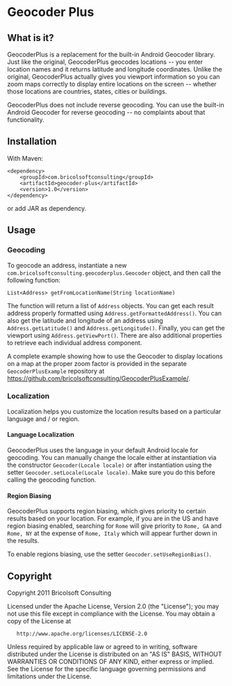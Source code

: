 Geocoder Plus
=============

What is it?
-----------
GeocoderPlus is a replacement for the built-in Android Geocoder library. Just like the original, GeocoderPlus geocodes locations -- you enter location names and it returns latitude and longitude coordinates. Unlike the original, GeocoderPlus actually gives you viewport information so you can zoom maps correctly to display entire locations on the screen -- whether those locations are countries, states, cities or buildings.

GeocoderPlus does not include reverse geocoding. You can use the built-in Android Geocoder for reverse geocoding -- no complaints about that functionality.

Installation
------------
With Maven:

	<dependency>
		<groupId>com.bricolsoftconsulting</groupId>
		<artifactId>geocoder-plus</artifactId>
		<version>1.0</version>
	</dependency>

or add JAR as dependency.

Usage
-----

### Geocoding

To geocode an address, instantiate a new `com.bricolsoftconsulting.geocoderplus.Geocoder` object, and then call the following function:

    List<Address> getFromLocationName(String locationName)

The function will return a list of `Address` objects. You can get each result address properly formatted using `Address.getFormattedAddress()`. You can also get the latitude and longitude of an address using `Address.getLatitude()` and `Address.getLongitude()`. Finally, you can get the viewport using `Address.getViewPort()`. There are also additional properties to retrieve each individual address component.

A complete example showing how to use the Geocoder to display locations on a map at the proper zoom factor is provided in the separate `GeocoderPlusExample` repository at https://github.com/bricolsoftconsulting/GeocoderPlusExample/.

### Localization

Localization helps you customize the location results based on a particular language and / or region.

#### Language Localization

GeocoderPlus uses the language in your default Android locale for geocoding. You can manually change the locale either at instantiation via the constructor `Geocoder(Locale locale)` or after instantiation using the setter `Geocoder.setLocale(Locale locale)`. Make sure you do this before calling the geocoding function.

#### Region Biasing

GeocoderPlus supports region biasing, which gives priority to certain results based on your location. For example, if you are in the US and have region biasing enabled, searching for `Rome` will give priority to `Rome, GA` and `Rome, NY` at the expense of `Rome, Italy` which will appear further down in the results.

To enable regions biasing, use the setter `Geocoder.setUseRegionBias()`.

Copyright
---------
Copyright 2011 Bricolsoft Consulting

Licensed under the Apache License, Version 2.0 (the "License"); you may not use this file except in compliance with the License. You may obtain a copy of the License at

       http://www.apache.org/licenses/LICENSE-2.0

Unless required by applicable law or agreed to in writing, software distributed under the License is distributed on an "AS IS" BASIS, WITHOUT WARRANTIES OR CONDITIONS OF ANY KIND, either express or implied. See the License for the specific language governing permissions and limitations under the License.